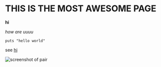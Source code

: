 # THIS IS THE MOST AWESOME PAGE

**hi**

*how are uuuu*

```puts "hello world"```

see [hi](https://www.google.com/search?q=hi&oq=hi&aqs=chrome..69i57j0l5.663j0j7&sourceid=chrome&ie=UTF-8)

![screenshot of pair](GPS1-1.jpg)
